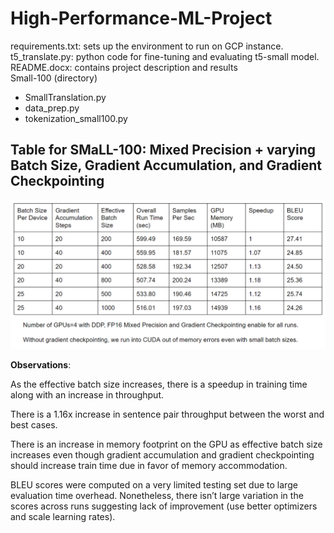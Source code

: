 # High-Performance-ML-Project
requirements.txt: sets up the environment to run on GCP instance.  
t5_translate.py: python code for fine-tuning and evaluating t5-small model.  
README.docx: contains project description and results  
Small-100 (directory)  
- SmallTranslation.py
- data_prep.py
- tokenization_small100.py


## Table for SMaLL-100: Mixed Precision + varying Batch Size, Gradient Accumulation, and Gradient Checkpointing
<img src="./Small-100/small-100.PNG" >

__Observations__:

As the effective batch size increases, there is a speedup in training time along with an increase in throughput.

There is a 1.16x increase in sentence pair throughput between the worst and best cases.

There is an increase in memory footprint on the GPU as effective batch size increases even though gradient accumulation and gradient checkpointing should increase train time due in favor of memory accommodation.

BLEU scores were computed on a very limited testing set due to large evaluation time overhead. Nonetheless, there isn’t large variation in the scores across runs suggesting lack of improvement (use better optimizers and scale learning rates).
